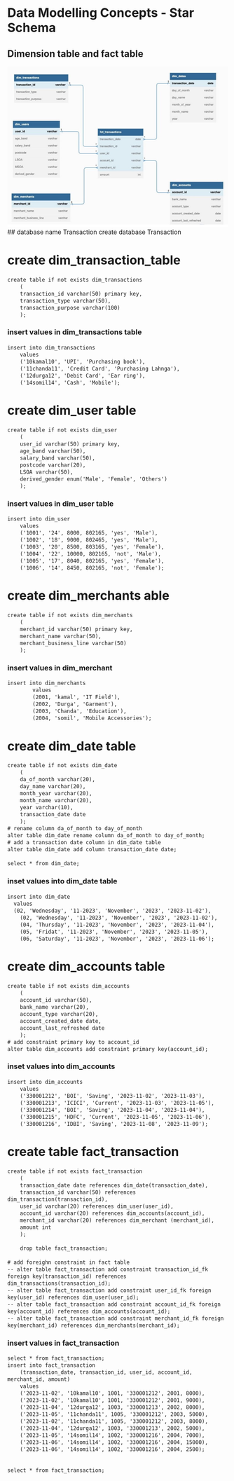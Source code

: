 # Data Modelling Concepts - Star Schema

## Dimension table and fact table
<img src = 'https://github.com/Kamaljit12/Data-Warehousing/blob/main/dim_fact.jpg'>
## database name Transaction
      create database Transaction

# create dim_transaction_table
    create table if not exists dim_transactions
    	(
        transaction_id varchar(50) primary key,
        transaction_type varchar(50),
        transaction_purpose varchar(100)
        );

### insert values in dim_transactions table
    insert into dim_transactions
    	values
        ('10kamal10', 'UPI', 'Purchasing book'),
        ('11chanda11', 'Credit Card', 'Purchasing Lahnga'),
        ('12durga12', 'Debit Card', 'Ear ring'),
        ('14somil14', 'Cash', 'Mobile');

# create dim_user table
    create table if not exists dim_user
    	(
        user_id varchar(50) primary key,
        age_band varchar(50),
        salary_band varchar(50),
        postcode varchar(20),
        LSOA varchar(50),
        derived_gender enum('Male', 'Female', 'Others')
        );
### insert values in dim_user table
    insert into dim_user
    	values
        ('1001', '24', 8000, 802165, 'yes', 'Male'),
        ('1002', '18', 9000, 802465, 'yes', 'Male'),
        ('1003', '20', 8500, 803165, 'yes', 'Female'),
        ('1004', '22', 10000, 802165, 'not', 'Male'),
        ('1005', '17', 8040, 802165, 'yes', 'Female'),
        ('1006', '14', 8450, 802165, 'not', 'Female');
        
# create dim_merchants able
    create table if not exists dim_merchants
    	(
        merchant_id varchar(50) primary key,
        merchant_name varchar(50),
        merchant_business_line varchar(50)
        );
### insert values in dim_merchant
    insert into dim_merchants
    		values
            (2001, 'kamal', 'IT Field'),
            (2002, 'Durga', 'Garment'),
            (2003, 'Chanda', 'Education'),
            (2004, 'somil', 'Mobile Accessories');


# create dim_date table
    create table if not exists dim_date
    	(
        da_of_month varchar(20),
        day_name varchar(20),
        month_year varchar(20),
        month_name varchar(20),
        year varchar(10),
    	transaction_date date
        );
    # rename column da_of_month to day_of_month
    alter table dim_date rename column da_of_month to day_of_month;
    # add a transaction date column in dim_date table
    alter table dim_date add column transaction_date date;
    
    select * from dim_date;
    
### inset values into dim_date table
    insert into dim_date
      values
      (02, 'Wednesday', '11-2023', 'November', '2023', '2023-11-02'),
        (02, 'Wednesday', '11-2023', 'November', '2023', '2023-11-02'),
        (04, 'Thursday', '11-2023', 'November', '2023', '2023-11-04'),
        (05, 'Fridat', '11-2023', 'November', '2023', '2023-11-05'),
        (06, 'Saturday', '11-2023', 'November', '2023', '2023-11-06');

# create dim_accounts table
    create table if not exists dim_accounts
    	(
        account_id varchar(50),
        bank_name varchar(20),
        account_type varchar(20),
        account_created_date date,
        account_last_refreshed date
        );
    # add constraint primary key to account_id
    alter table dim_accounts add constraint primary key(account_id);
### inset values into dim_accounts
    insert into dim_accounts
    	values
        ('330001212', 'BOI', 'Saving', '2023-11-02', '2023-11-03'),
    	('330001213', 'ICICI', 'Current', '2023-11-03', '2023-11-05'),
        ('330001214', 'BOI', 'Saving', '2023-11-04', '2023-11-04'),
        ('330001215', 'HDFC', 'Current', '2023-11-05', '2023-11-06'),
        ('330001216', 'IDBI', 'Saving', '2023-11-08', '2023-11-09');


# create table fact_transaction
    create table if not exists fact_transaction
    	(
        transaction_date date references dim_date(transaction_date),
        transaction_id varchar(50) references dim_transaction(transaction_id),
        user_id varchar(20) references dim_user(user_id),
        account_id varchar(20) references dim_accounts(account_id),
        merchant_id varchar(20) references dim_merchant (merchant_id),
        amount int
        );
        
        drop table fact_transaction;
        
    # add foreighn constraint in fact table
    -- alter table fact_transaction add constraint transaction_id_fk foreign key(transaction_id) references dim_transactions(transaction_id);
    -- alter table fact_transaction add constraint user_id_fk foreign key(user_id) references dim_user(user_id);
    -- alter table fact_transaction add constraint account_id_fk foreign key(account_id) references dim_accounts(account_id);
    -- alter table fact_transaction add constraint merchant_id_fk foreign key(merchant_id) references dim_merchants(merchant_id);

### insert values in fact_transaction

    
    select * from fact_transaction;
    insert into fact_transaction
    	(transaction_date, transaction_id, user_id, account_id, merchant_id, amount)
    	values
    	('2023-11-02', '10kamal10', 1001, '330001212', 2001, 8000),
        ('2023-11-02', '10kamal10', 1001, '330001212', 2001, 9000),
        ('2023-11-04', '12durga12', 1003, '330001213', 2002, 8000),
        ('2023-11-05', '11chanda11', 1005, '330001212', 2003, 5000),
        ('2023-11-02', '11chanda11', 1005, '330001212', 2003, 8000),
        ('2023-11-04', '12durga12', 1003, '330001213', 2002, 5000),
        ('2023-11-05', '14somil14', 1002, '330001216', 2004, 7000),
        ('2023-11-06', '14somil14', 1002, '330001216', 2004, 15000),
        ('2023-11-06', '14somil14', 1002, '330001216', 2004, 2500);
        
        
    select * from fact_transaction;



